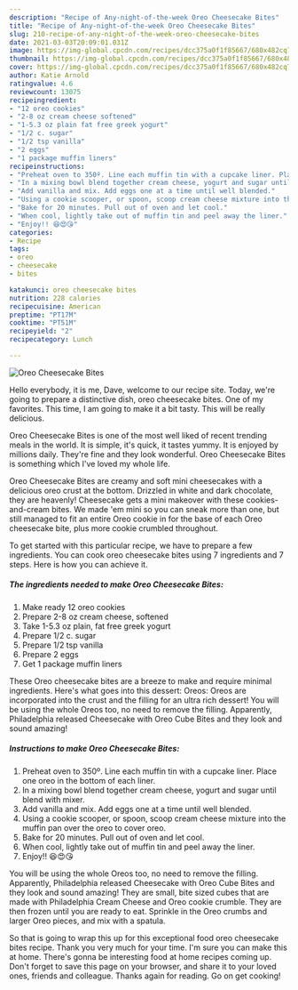 ```yaml
---
description: "Recipe of Any-night-of-the-week Oreo Cheesecake Bites"
title: "Recipe of Any-night-of-the-week Oreo Cheesecake Bites"
slug: 210-recipe-of-any-night-of-the-week-oreo-cheesecake-bites
date: 2021-03-03T20:09:01.031Z
image: https://img-global.cpcdn.com/recipes/dcc375a0f1f85667/680x482cq70/oreo-cheesecake-bites-recipe-main-photo.jpg
thumbnail: https://img-global.cpcdn.com/recipes/dcc375a0f1f85667/680x482cq70/oreo-cheesecake-bites-recipe-main-photo.jpg
cover: https://img-global.cpcdn.com/recipes/dcc375a0f1f85667/680x482cq70/oreo-cheesecake-bites-recipe-main-photo.jpg
author: Katie Arnold
ratingvalue: 4.6
reviewcount: 13075
recipeingredient:
- "12 oreo cookies"
- "2-8 oz cream cheese softened"
- "1-5.3 oz plain fat free greek yogurt"
- "1/2 c. sugar"
- "1/2 tsp vanilla"
- "2 eggs"
- "1 package muffin liners"
recipeinstructions:
- "Preheat oven to 350º. Line each muffin tin with a cupcake liner. Place one oreo in the bottom of each liner."
- "In a mixing bowl blend together cream cheese, yogurt and sugar until blend with mixer."
- "Add vanilla and mix. Add eggs one at a time until well blended."
- "Using a cookie scooper, or spoon, scoop cream cheese mixture into the muffin pan over the oreo to cover oreo."
- "Bake for 20 minutes. Pull out of oven and let cool."
- "When cool, lightly take out of muffin tin and peel away the liner."
- "Enjoy!! 😆😍😘"
categories:
- Recipe
tags:
- oreo
- cheesecake
- bites

katakunci: oreo cheesecake bites 
nutrition: 228 calories
recipecuisine: American
preptime: "PT17M"
cooktime: "PT51M"
recipeyield: "2"
recipecategory: Lunch

---
```



![Oreo Cheesecake Bites](https://img-global.cpcdn.com/recipes/dcc375a0f1f85667/680x482cq70/oreo-cheesecake-bites-recipe-main-photo.jpg)

Hello everybody, it is me, Dave, welcome to our recipe site. Today, we're going to prepare a distinctive dish, oreo cheesecake bites. One of my favorites. This time, I am going to make it a bit tasty. This will be really delicious.

Oreo Cheesecake Bites is one of the most well liked of recent trending meals in the world. It is simple, it's quick, it tastes yummy. It is enjoyed by millions daily. They're fine and they look wonderful. Oreo Cheesecake Bites is something which I've loved my whole life.

Oreo Cheesecake Bites are creamy and soft mini cheesecakes with a delicious oreo crust at the bottom. Drizzled in white and dark chocolate, they are heavenly! Cheesecake gets a mini makeover with these cookies-and-cream bites. We made &#39;em mini so you can sneak more than one, but still managed to fit an entire Oreo cookie in for the base of each Oreo cheesecake bite, plus more cookie crumbled throughout.


To get started with this particular recipe, we have to prepare a few ingredients. You can cook oreo cheesecake bites using 7 ingredients and 7 steps. Here is how you can achieve it.

<!--inarticleads1-->

##### The ingredients needed to make Oreo Cheesecake Bites:

1. Make ready 12 oreo cookies
1. Prepare 2-8 oz cream cheese, softened
1. Take 1-5.3 oz plain, fat free greek yogurt
1. Prepare 1/2 c. sugar
1. Prepare 1/2 tsp vanilla
1. Prepare 2 eggs
1. Get 1 package muffin liners


These Oreo cheesecake bites are a breeze to make and require minimal ingredients. Here&#39;s what goes into this dessert: Oreos: Oreos are incorporated into the crust and the filling for an ultra rich dessert! You will be using the whole Oreos too, no need to remove the filling. Apparently, Philadelphia released Cheesecake with Oreo Cube Bites and they look and sound amazing! 

<!--inarticleads2-->

##### Instructions to make Oreo Cheesecake Bites:

1. Preheat oven to 350º. Line each muffin tin with a cupcake liner. Place one oreo in the bottom of each liner.
1. In a mixing bowl blend together cream cheese, yogurt and sugar until blend with mixer.
1. Add vanilla and mix. Add eggs one at a time until well blended.
1. Using a cookie scooper, or spoon, scoop cream cheese mixture into the muffin pan over the oreo to cover oreo.
1. Bake for 20 minutes. Pull out of oven and let cool.
1. When cool, lightly take out of muffin tin and peel away the liner.
1. Enjoy!! 😆😍😘


You will be using the whole Oreos too, no need to remove the filling. Apparently, Philadelphia released Cheesecake with Oreo Cube Bites and they look and sound amazing! They are small, bite sized cubes that are made with Philadelphia Cream Cheese and Oreo cookie crumble. They are then frozen until you are ready to eat. Sprinkle in the Oreo crumbs and larger Oreo pieces, and mix with a spatula. 

So that is going to wrap this up for this exceptional food oreo cheesecake bites recipe. Thank you very much for your time. I'm sure you can make this at home. There's gonna be interesting food at home recipes coming up. Don't forget to save this page on your browser, and share it to your loved ones, friends and colleague. Thanks again for reading. Go on get cooking!
